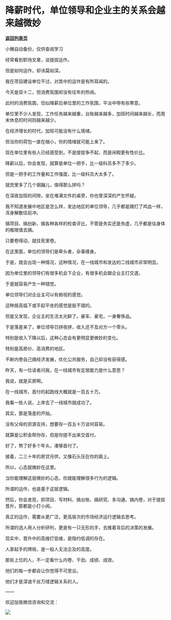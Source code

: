 # 降薪时代，单位领导和企业主的关系会越来越微妙

[**返回列表页**](/gzh/费曼的小茶馆)

小懒自动备份，仅供查阅学习

经常看到职场文章，谈提拔运作。

  

但是如何运作，却讳莫如深。

  

我在项目建设单位干过，对其中的运作是有所耳闻的。

  

今天是双十二，但消费氛围却没有往年的热闹。

  

此时的消费氛围，恰似降薪后单位里的工作氛围，平淡中带有些寒意。

  

单位里不少人发现，工作任务越来越重，台账越来越多，加班时间越来越长，而周末休息的时间则越来越少。

  

在经济增长的时代，加班可能没有什么情绪。

  

但当你的荷包一直在缩小，你的情绪就可能上来了。

  

现在单位里有些人已经感受到，不是提拔争不起，而是闲暇更有性价比。

  

降薪以后，你会发现，就算是单位一把手，比一级科员多不了多少。

  

但是一把手的工作量和工作强度，比一级科员大太多了。

  

就兜里多了几个钢蹦儿，值得那么拼吗？

  

在深夜加班的间隙，坐在堆满文件的桌旁，你也曾深深的产生怀疑。

  

我不知道发展中地区是怎么样，发达地区的单位领导，几乎都是跟打了鸡血一样，浑身解数往前冲。

  

搞项目、搞创新、搞各种各样的检查评比，不管是务实还是务虚，几乎都是往身体的极限值去搞。

  

只要卷得动，就往死里卷。

  

在这里面，单位的领导们是牵头者，杂事缠身。

  

于是，就会出现一种情况，这种情况，在一线城市和发达的二线城市非常明显。

  

因为单位里的领导们有很多机会下企业，有很多机会跟企业主打交道。

  

于是就容易产生一种错觉。

  

单位领导们对企业主可以有俯视的感觉。

  

这种居高临下或平起平坐的感觉是挺不错的。

  

但是又发现，企业主的生活太光鲜了。豪车、豪宅，一身奢侈品。

  

于是落差来了，单位领导日拼夜拼，收入还不及对方一个零头。

  

特别是收入下降以后，这种心态会有更明显更微妙的变化。

  

特别是高房价、高消费的地区。

  

不断内卷自己搞经济发展，优化公共服务，自己却没有获得感。

  

昨天，有一位读者问我，在一线城市有定居能力是什么意思？

  

我说，就是买房啊。

  

在一线城市，首付的起跑线大概就是一百五十万。

  

我看一些人说，上岸去了一线城市就成功了。

  

其实，那是落差的开始。

  

没有父母的资源支持，想要存一百五十万谈何容易。

  

就算是公积金帮你存，但是你提不出来交首付。

  

好了，熬了好多个年头，凑够首付了。

  

接着，二三十年的房贷月供，又像石头压在你的肩上。

  

所以，心态就微妙在这里。

  

当你能理解这层微妙的心态，你就能理解很多行为的逻辑。

  

所谓的运作，也是基于这层逻辑。

  

然后，你会发现，抓项目、写材料、搞台账、搞研究、多沟通、搞内卷，对于提拔晋升，那都是小打小闹。

  

真正的运作，需要从更广泛，更高层次的市场经济运行逻辑去思考。

  

所谓的选人用人分析研判，更是有一只无形的手，去推着背后的决策的发展。

  

现实中，晋升中的高维打低维，是隐约低调的存在。

  

人家起手的牌局，是一般人无法企及的高度。

  

那些上位的人，不一定看什么内卷、干劲、成绩、成效。

  

他们的每一步都会让你觉得不可思议。

  

他们才是深谙千丝万缕逻辑关系的人。

  

——

  

欢迎加我微信咨询和交流：

  

![](https://mmbiz.qpic.cn/mmbiz_png/4ufdCXwkRArMrm0fIXuOPgO1HdgbsiaufaBGAHJAyhLXrDIywwkGXAQ3ibm37KcicJgdibWibgTBibLMjLKg4GMMoMibw/640?wx_fmt=png)​

  

  

